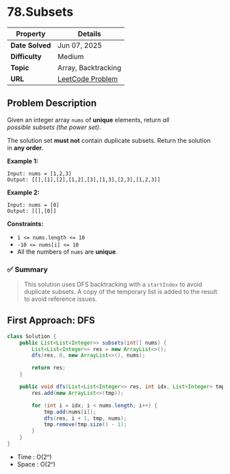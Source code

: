 # 78.Subsets

| Property | Details |
|----------|--------|
| **Date Solved** | Jun 07, 2025 |
| **Difficulty** | Medium |
| **Topic** | Array, Backtracking |
| **URL** | [LeetCode Problem](https://leetcode.com/problems/subsets/description/) |

## Problem Description 
Given an integer array `nums` of **unique** elements, return *all possible* *subsets* *(the power set)*.

The solution set **must not** contain duplicate subsets. Return the solution in **any order**.

**Example 1:**

```
Input: nums = [1,2,3]
Output: [[],[1],[2],[1,2],[3],[1,3],[2,3],[1,2,3]]

```

**Example 2:**

```
Input: nums = [0]
Output: [[],[0]]

```

**Constraints:**

- `1 <= nums.length <= 10`
- `-10 <= nums[i] <= 10`
- All the numbers of `nums` are **unique**.

### ✅ Summary

> This solution uses DFS backtracking with a `startIndex` to avoid duplicate subsets. A copy of the temporary list is added to the result to avoid reference issues.
> 

## First Approach: DFS

```java
class Solution {
    public List<List<Integer>> subsets(int[] nums) {
        List<List<Integer>> res = new ArrayList<>();
        dfs(res, 0, new ArrayList<>(), nums);

        return res;
    }

    public void dfs(List<List<Integer>> res, int idx, List<Integer> tmp, int[] nums) {
        res.add(new ArrayList<>(tmp));

        for (int i = idx; i < nums.length; i++) {
            tmp.add(nums[i]);
            dfs(res, i + 1, tmp, nums);
            tmp.remove(tmp.size() - 1);
        }
    }
}
```

- Time : O(2ⁿ)
- Space : O(2ⁿ)
